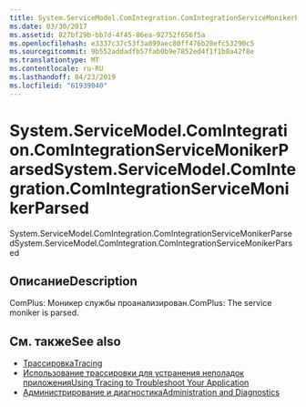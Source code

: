 ```yaml
---
title: System.ServiceModel.ComIntegration.ComIntegrationServiceMonikerParsed
ms.date: 03/30/2017
ms.assetid: 827bf29b-bb7d-4f45-86ea-92752f656f5a
ms.openlocfilehash: e3337c37c53f3a899aec80ff476b20efc53290c5
ms.sourcegitcommit: 9b552addadfb57fab0b9e7852ed4f1f1b8a42f8e
ms.translationtype: MT
ms.contentlocale: ru-RU
ms.lasthandoff: 04/23/2019
ms.locfileid: "61939040"
---
```

# <a name="systemservicemodelcomintegrationcomintegrationservicemonikerparsed"></a><span data-ttu-id="052ca-102">System.ServiceModel.ComIntegration.ComIntegrationServiceMonikerParsed</span><span class="sxs-lookup"><span data-stu-id="052ca-102">System.ServiceModel.ComIntegration.ComIntegrationServiceMonikerParsed</span></span>
<span data-ttu-id="052ca-103">System.ServiceModel.ComIntegration.ComIntegrationServiceMonikerParsed</span><span class="sxs-lookup"><span data-stu-id="052ca-103">System.ServiceModel.ComIntegration.ComIntegrationServiceMonikerParsed</span></span>  
  
## <a name="description"></a><span data-ttu-id="052ca-104">Описание</span><span class="sxs-lookup"><span data-stu-id="052ca-104">Description</span></span>  
 <span data-ttu-id="052ca-105">ComPlus: Моникер службы проанализирован.</span><span class="sxs-lookup"><span data-stu-id="052ca-105">ComPlus: The service moniker is parsed.</span></span>  
  
## <a name="see-also"></a><span data-ttu-id="052ca-106">См. также</span><span class="sxs-lookup"><span data-stu-id="052ca-106">See also</span></span>

- [<span data-ttu-id="052ca-107">Трассировка</span><span class="sxs-lookup"><span data-stu-id="052ca-107">Tracing</span></span>](../../../../../docs/framework/wcf/diagnostics/tracing/index.md)
- [<span data-ttu-id="052ca-108">Использование трассировки для устранения неполадок приложения</span><span class="sxs-lookup"><span data-stu-id="052ca-108">Using Tracing to Troubleshoot Your Application</span></span>](../../../../../docs/framework/wcf/diagnostics/tracing/using-tracing-to-troubleshoot-your-application.md)
- [<span data-ttu-id="052ca-109">Администрирование и диагностика</span><span class="sxs-lookup"><span data-stu-id="052ca-109">Administration and Diagnostics</span></span>](../../../../../docs/framework/wcf/diagnostics/index.md)
